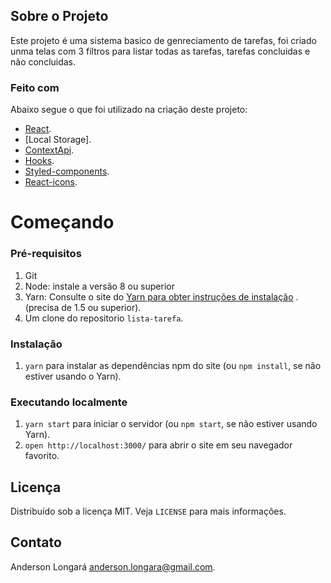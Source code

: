 ## Sobre o Projeto

Este projeto é uma sistema basico de genreciamento de tarefas, foi criado unma telas com 3 filtros para listar todas as tarefas, tarefas concluidas e não concluidas.

### Feito com

Abaixo segue o que foi utilizado na criação deste projeto:

* [React](https://pt-br.reactjs.org/).
* [Local Storage].
* [ContextApi](https://pt-br.reactjs.org/docs/context.html).
* [Hooks](https://pt-br.reactjs.org/docs/hooks-intro.html).
* [Styled-components](https://styled-components.com/).
* [React-icons](https://react-icons.github.io/react-icons/).

# Começando

### Pré-requisitos

1. Git
2. Node: instale a versão 8 ou superior
3. Yarn: Consulte o site do [Yarn para obter instruções de instalação](https://yarnpkg.com/lang/en/docs/install/) . (precisa de 1.5 ou superior).
4. Um clone do repositorio `lista-tarefa`.

### Instalação

1. `yarn` para instalar as dependências npm do site (ou `npm install`, se não estiver usando o Yarn).

### Executando localmente

1. `yarn start` para iniciar o servidor (ou `npm start`, se não estiver usando Yarn).
3. `open http://localhost:3000/` para abrir o site em seu navegador favorito.

## Licença

Distribuído sob a licença MIT. Veja `LICENSE` para mais informações.

## Contato

Anderson Longará [anderson.longara@gmail.com](mailto:anderson.longara@gmail.com).
